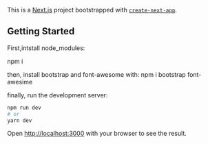This is a [Next.js](https://nextjs.org/) project bootstrapped with [`create-next-app`](https://github.com/vercel/next.js/tree/canary/packages/create-next-app).

## Getting Started

First,intstall node_modules:

npm i

then, install bootstrap and font-awesome with:
npm i bootstrap font-awesime

finally, run the development server:

```bash
npm run dev
# or
yarn dev
```

Open [http://localhost:3000](http://localhost:3000) with your browser to see the result. 
